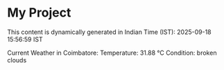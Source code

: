 # My Project

This content is dynamically generated in Indian Time (IST): 2025-09-18 15:56:59 IST


Current Weather in Coimbatore:
Temperature: 31.88 °C
Condition: broken clouds
